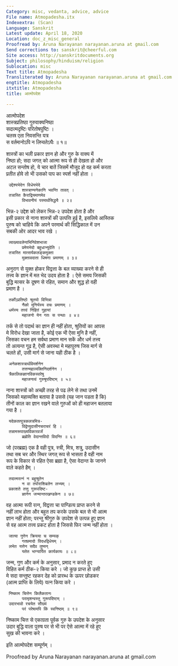 ```yaml
---
Category: misc, vedanta, advice, advice
File name: Atmopadesha.itx
Indexextra: (Scan)
Language: Sanskrit
Latest update: April 18, 2020
Location: doc_z_misc_general
Proofread by: Aruna Narayanan narayanan.aruna at gmail.com
Send corrections to: sanskrit@cheerful.com
Site access: http://sanskritdocuments.org
Subject: philosophy/hinduism/religion
Sublocation: misc
Text title: Atmopadesha
Transliterated by: Aruna Narayanan narayanan.aruna at gmail.com
engtitle: Atmopadesha
itxtitle: Atmopadesha
title: आत्मोपदेश

---
```

  
 आत्मोपदेश   
     शास्त्रप्रतिष्ठा गुरुवाक्यनिष्ठा  
          सदात्मदृष्टिः परितोषपुष्टिः ।  
     चतस्र एता निवसन्ति यत्र  
          स वर्तमानोऽपि न लिप्यतेऽघैः ॥ १॥  
  
शास्त्रों का भली प्रकार ज्ञान हो और गुरु के वाक्य में  
निष्ठा हो; सदा जगत् को आत्मा रूप से ही देखता हो और  
अटल सन्तोष हो, ये चार बातें जिसमें मौजूद हो वह कर्म करता  
प्रतीत होवे तो भी उसको पाप का स्पर्श नहीं होता ।  
  
     उद्देश्यभेदेन विधेयभेदे  
          शास्त्राण्यनेकानि भवन्ति तावत् ।  
     तत्रास्ति कैराद्रियमाणमेव  
          विभावनीयं परमार्थसिद्ध्यै ॥ २॥  
  
भिन्न-२ उद्देश को लेकर भिन्न-२ उपदेश होता है और  
इसी प्रकार से नाना शास्त्रों की उत्पत्ति हुई है, इसलिये आस्तिक  
पुरुष को चाहिये कि अपने परमार्थ की सिद्धिकाल में उन  
सबकी ओर आदर भाव रखे ।  
  
     व्याख्यावलेनाभिनिवेशभाजा  
          प्रमेयभेदो बहुधाभ्युदेति ।  
     तत्रास्ति मात्सर्यकलङ्कमुक्ता  
          मुक्तावदाता धिषणा प्रमाणम् ॥ ३॥  
  
अनुराग से युक्त होकर विद्वत्ता के बल व्याख्या करने से ही  
तत्त्व के ज्ञान में मत भेद उदय होता है । ऐसे समय जिसकी  
बुद्धि मत्सर के दूषण से रहित, समान और शुद्ध हो वही  
प्रमाण है ।  
  
     तर्कोऽप्रतिष्ठो श्रुतयो विभिन्ना  
          नैको मुनिर्यस्य वचः प्रमाणम् ।  
     धर्मस्य तत्त्वं निहितं गुहायां  
          महाजनो येन गतः स पन्थाः ॥ ४॥  
  
तर्क से तो पदार्थ का ज्ञान ही नहीं होता, श्रुतियों का आपस  
मे विरोध देखा जाता है, कोई एक भी ऐसा मुनि है नहीं,  
जिसका वचन हम सर्वथा प्रमाण मान सकें और धर्म तत्त्व  
तो अत्यन्त गूढ है, ऐसी अवस्था मे महापुरुष जिस मार्ग से  
चलते हों, उसी मार्ग से जाना यही ठीक है ।  
  
     अनेकशास्त्रार्थविमर्शनेन  
          तत्तन्महाव्यक्तिनिदर्शनेन ।  
     त्रैकालिकज्ञानविकस्वरेषु  
          महाजनत्वं गुरुषूपदिष्टम् ॥ ५॥  
  
नाना शास्त्रों को अच्छी तरह से पढ लेने से तथा उनमें  
जिसको महाव्यक्ति बताया है उससे (यह जान पडता है कि)  
तीनों काल का ज्ञान रखने वाले गुरुओं को ही महाजन बतलाया  
गया है ।  
  
     यदेकतत्पुत्रकलत्रमित्र-  
          विद्वेप्युदासीनचराचरं हि ।  
     तन्नामरूपाख्यविकारवर्जं  
          ब्रह्मेति वेदान्तविदो विदन्ति ॥ ६॥  
  
जो (परब्रह्म) एक है वही पुत्र, स्त्री, मित्र, शत्रु, उदासीन  
तथा सब चर और स्थिर जगत् रूप से भासता है वही नाम  
रूप के विकार से रहित ऐसा ब्रह्मा है, ऐसा वेदान्त के जानने  
वाले कहते हैम् ।  
  
     तदात्मरत्नं न बहुश्रुतेन  
          न वा तपोराशिबलेन लभ्यम् ।  
     प्रकाशते तत्तु गुरूपदिष्ट-  
          ज्ञानेन जन्मान्तरखण्डकेन ॥ ७॥  
  
वह आत्मा रूपी रत्न, विद्वत्ता चा पाण्डित्य प्राप्त करने से  
नहीं लाभ होता और बहुत तप करके उसके बल से भी आत्म  
ज्ञान नहीं होता; परन्तु श्रीगुरु के उपदेश से उत्पन्न हुए ज्ञान  
से वह आत्म तत्त्व प्रकट होता है जिससे फिर जन्म नहीं होता ।  
  
     जात्या गुणेन क्रियया च सम्यक्  
          गतप्रमादो विदधद्विधेयम् ।  
     लभेत यत्तेन सदैव तुष्यन्  
          यतेत भाग्यार्पित कार्यकायः ॥ ८॥  
  
जन्म, गुण और कर्म के अनुसार, प्रमाद न करते हुए  
विहित कर्म ठीक-२ किया करे । जो कुछ प्राप्त हो उसी  
मे सदा सन्तुष्ट रहकर देह को प्रारब्ध के ऊपर छोडकर  
 (आत्म प्राप्ति के लिये) यत्न किया करे ।  
  
     निष्काम चित्तेन किलैकतानः  
          परामृशन्वस्तु गुरूपदिष्टम् ।  
     उदारभावो रचयेत सौख्यं  
          परं परेषामपि किं स्वनिष्ठम् ॥ ९॥  
  
निष्काम चित्त से एकाग्रता पूर्वक गुरु के उपदेश के अनुसार  
उदार बुद्धि वाला पुरुष पर से भी पर ऐसे आत्मा में रहे हुए  
सुख की भावना करे ।  
  
इति आत्मोपदेश सम्पूर्णम् ।  
  
  
Proofread by Aruna Narayanan narayanan.aruna at gmail.com  
  
